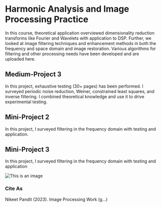 # Harmonic Analysis and Image Processing Practice 

In this course, theoretical application overviewed dimensionality reduction transforms
like Fourier and Wavelets with application to DSP. Further, we looked at image filtering
techniques and enhancement methods in both the frequency and space domain and image restoration. 
Various algorithms for filtering and other processing needs have been developed and are uploaded here. 

## Medium-Project 3 

In this project, exhaustive testing (30+ pages) has been performed. I surveyed periodic noise 
reduction, Weiner, constrained least squares, and inverse filtering. I combined theoretical knowledge
and use it to drive experimental testing. 

## Mini-Project 2
In this project, I surveyed filtering in the frequency domain with testing and application. 

## Mini-Project 3
In this project, I surveyed filtering in the frequency domain with testing and application


![This is an image](https://temp.ca)

### Cite As
Nikeet Pandit (2023). Image Processing Work (g...)
